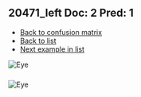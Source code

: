 ## 20471_left Doc: 2 Pred: 1
- [Back to confusion matrix](https://github.com/juliandewit/kaggle_retinopathy/blob/master/matrix.md)
- [Back to list](https://github.com/juliandewit/kaggle_retinopathy/blob/master/lists/21/list.md)
- [Next example in list](https://github.com/juliandewit/kaggle_retinopathy/blob/master/lists/21/20/20624_left.md)

![Eye](https://retinopaty.blob.core.windows.net/size1024/20471_left_2.jpeg)

### 

![Eye]()
